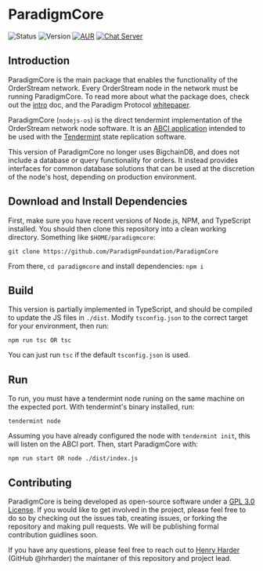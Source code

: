 # ParadigmCore

![Status](https://img.shields.io/badge/status-beta-orange.svg) ![Version](https://img.shields.io/badge/version-0.0.1-brightgreen.svg)
[![AUR](https://img.shields.io/aur/license/yaourt.svg)](./LICENSE) [![Chat Server](https://img.shields.io/badge/chat%20server-join!-red.svg)](https://chat.paradigm.market/)

## Introduction
ParadigmCore is the main package that enables the functionality of the OrderStream network. Every OrderStream node in the network must be running ParadigmCore. To read more about what the package does, check out the [intro](./lib/docs/intro.md) doc, and the Paradigm Protocol [whitepaper](https://paradigm.market/whitepaper).

ParadigmCore (`nodejs-os`) is the direct tendermint implementation of the OrderStream network node software. It is an [ABCI application](https://cosmos.network/docs/sdk/core/app4.html) intended to be used with the [Tendermint](https://github.com/tendermint/tendermint) state replication software. 

This version of ParadigmCore no longer uses BigchainDB, and does not include a database or query functionality for orders. It instead provides interfaces for common database solutions that can be used at the discretion of the node's host, depending on production environment. 

## Download and Install Dependencies

First, make sure you have recent versions of Node.js, NPM, and TypeScript installed.
You should then clone this repository into a clean working directory. Something like `$HOME/paradigmcore`:

`git clone https://github.com/ParadigmFoundation/ParadigmCore`

From there,  `cd paradigmcore` and install dependencies: `npm i`

## Build
This version is partially implemented in TypeScript, and should be compiled to update the JS files in `./dist`. Modify `tsconfig.json` to the correct target for your environment, then run:
```
npm run tsc OR tsc
```
You can just run `tsc` if the default `tsconfig.json` is used.

## Run
To run, you must have a tendermint node runing on the same machine on the expected port. With tendermint's binary installed, run:
```
tendermint node
```
Assuming you have already configured the node with `tendermint init`, this will listen on the ABCI port. Then, start ParadigmCore with:
```
npm run start OR node ./dist/index.js
```

## Contributing

ParadigmCore is being developed as open-source software under a [GPL 3.0 License](./LICENSE). If you would like to get involved in the project, please feel free to do so by checking out the issues tab, creating issues, or forking the repository and making pull requests. We will be publishing formal contribution guidlines soon.

If you have any questions, please feel free to reach out to [Henry Harder](mailto:henry@paradigm.market) (GitHub @hrharder) the maintaner of this repository and project lead.
